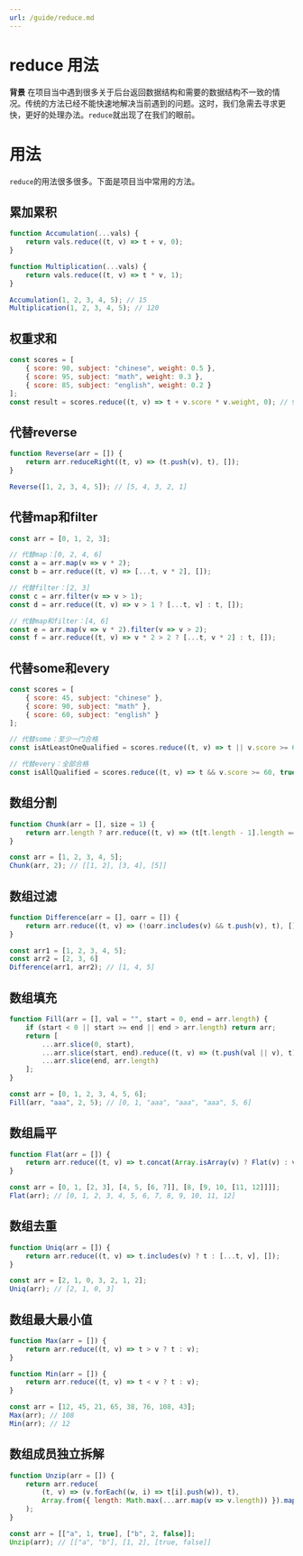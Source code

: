 ```yaml
---
url: /guide/reduce.md
---
```

# reduce 用法

**背景**
在项目当中遇到很多关于后台返回数据结构和需要的数据结构不一致的情况。传统的方法已经不能快速地解决当前遇到的问题。这时，我们急需去寻求更快，更好的处理办法。`reduce`就出现了在我们的眼前。

# 用法

`reduce`的用法很多很多。下面是项目当中常用的方法。

## 累加累积

```javascript
function Accumulation(...vals) {
    return vals.reduce((t, v) => t + v, 0);
}

function Multiplication(...vals) {
    return vals.reduce((t, v) => t * v, 1);
}
```

```javascript
Accumulation(1, 2, 3, 4, 5); // 15
Multiplication(1, 2, 3, 4, 5); // 120
```

## 权重求和

```javascript
const scores = [
    { score: 90, subject: "chinese", weight: 0.5 },
    { score: 95, subject: "math", weight: 0.3 },
    { score: 85, subject: "english", weight: 0.2 }
];
const result = scores.reduce((t, v) => t + v.score * v.weight, 0); // 90.5
```

## 代替reverse

```javascript
function Reverse(arr = []) {
    return arr.reduceRight((t, v) => (t.push(v), t), []);
}
```

```javascript
Reverse([1, 2, 3, 4, 5]); // [5, 4, 3, 2, 1]
```

## 代替map和filter

```javascript
const arr = [0, 1, 2, 3];

// 代替map：[0, 2, 4, 6]
const a = arr.map(v => v * 2);
const b = arr.reduce((t, v) => [...t, v * 2], []);

// 代替filter：[2, 3]
const c = arr.filter(v => v > 1);
const d = arr.reduce((t, v) => v > 1 ? [...t, v] : t, []);

// 代替map和filter：[4, 6]
const e = arr.map(v => v * 2).filter(v => v > 2);
const f = arr.reduce((t, v) => v * 2 > 2 ? [...t, v * 2] : t, []);
```

## 代替some和every

```javascript
const scores = [
    { score: 45, subject: "chinese" },
    { score: 90, subject: "math" },
    { score: 60, subject: "english" }
];

// 代替some：至少一门合格
const isAtLeastOneQualified = scores.reduce((t, v) => t || v.score >= 60, false); // true

// 代替every：全部合格
const isAllQualified = scores.reduce((t, v) => t && v.score >= 60, true); // false

```

## 数组分割

```javascript
function Chunk(arr = [], size = 1) {
    return arr.length ? arr.reduce((t, v) => (t[t.length - 1].length === size ? t.push([v]) : t[t.length - 1].push(v), t), [[]]) : [];
}
```

```javascript
const arr = [1, 2, 3, 4, 5];
Chunk(arr, 2); // [[1, 2], [3, 4], [5]]
```

## 数组过滤

```javascript
function Difference(arr = [], oarr = []) {
    return arr.reduce((t, v) => (!oarr.includes(v) && t.push(v), t), []);
}
```

```javascript
const arr1 = [1, 2, 3, 4, 5];
const arr2 = [2, 3, 6]
Difference(arr1, arr2); // [1, 4, 5]
```

## 数组填充

```javascript
function Fill(arr = [], val = "", start = 0, end = arr.length) {
    if (start < 0 || start >= end || end > arr.length) return arr;
    return [
        ...arr.slice(0, start),
        ...arr.slice(start, end).reduce((t, v) => (t.push(val || v), t), []),
        ...arr.slice(end, arr.length)
    ];
}
```

```javascript
const arr = [0, 1, 2, 3, 4, 5, 6];
Fill(arr, "aaa", 2, 5); // [0, 1, "aaa", "aaa", "aaa", 5, 6]
```

## 数组扁平

```javascript
function Flat(arr = []) {
    return arr.reduce((t, v) => t.concat(Array.isArray(v) ? Flat(v) : v), [])
}
```

```javascript
const arr = [0, 1, [2, 3], [4, 5, [6, 7]], [8, [9, 10, [11, 12]]]];
Flat(arr); // [0, 1, 2, 3, 4, 5, 6, 7, 8, 9, 10, 11, 12]
```

## 数组去重

```javascript
function Uniq(arr = []) {
    return arr.reduce((t, v) => t.includes(v) ? t : [...t, v], []);
}
```

```javascript
const arr = [2, 1, 0, 3, 2, 1, 2];
Uniq(arr); // [2, 1, 0, 3]
```

## 数组最大最小值

```javascript
function Max(arr = []) {
    return arr.reduce((t, v) => t > v ? t : v);
}

function Min(arr = []) {
    return arr.reduce((t, v) => t < v ? t : v);
}
```

```javascript
const arr = [12, 45, 21, 65, 38, 76, 108, 43];
Max(arr); // 108
Min(arr); // 12
```

## 数组成员独立拆解

```javascript
function Unzip(arr = []) {
    return arr.reduce(
        (t, v) => (v.forEach((w, i) => t[i].push(w)), t),
        Array.from({ length: Math.max(...arr.map(v => v.length)) }).map(v => [])
    );
}
```

```javascript
const arr = [["a", 1, true], ["b", 2, false]];
Unzip(arr); // [["a", "b"], [1, 2], [true, false]]
```
